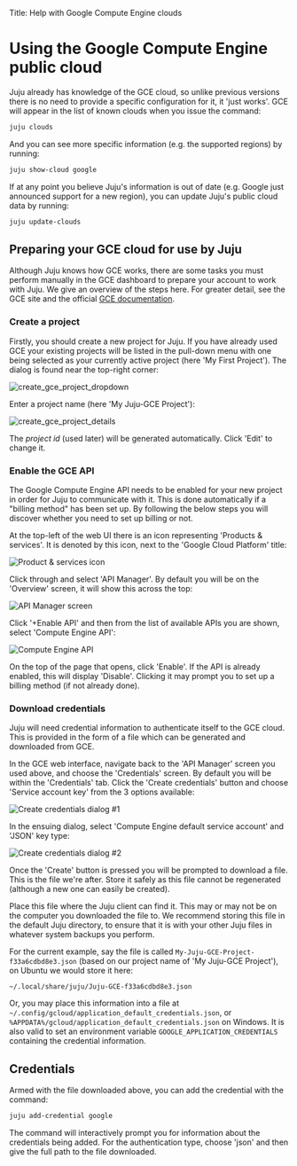 Title: Help with Google Compute Engine clouds

# Using the Google Compute Engine public cloud

Juju already has knowledge of the GCE cloud, so unlike previous versions there
is no need to provide a specific configuration for it, it 'just works'. GCE
will appear in the list of known clouds when you issue the command:
  
```bash
juju clouds
```
And you can see more specific information (e.g. the supported regions) by 
running:
  
```bash
juju show-cloud google
```

If at any point you believe Juju's information is out of date (e.g. Google just 
announced support for a new region), you can update Juju's public cloud data by
running:
  
```bash
juju update-clouds
```

## Preparing your GCE cloud for use by Juju

Although Juju knows how GCE works, there are some tasks you must perform 
manually in the GCE dashboard to prepare your account to work with Juju. We
give an overview of the steps here. For greater detail, see the GCE site and
the official [GCE documentation][gce-docs].

### Create a project

Firstly, you should create a new project for Juju. If you have already used GCE 
your existing projects will be listed in the pull-down menu with one being
selected as your currently active project (here 'My First Project'). The dialog is
found near the top-right corner:

![create_gce_project_dropdown](./media/config-gce-new_project_dropdown.png)

Enter a project name (here 'My Juju-GCE Project'):

![create_gce_project_details](./media/config-gce-first_project_create.png)

The *project id* (used later) will be generated automatically. Click 'Edit'
to change it.

### Enable the GCE API

The Google Compute Engine API needs to be enabled for your new project in order
for Juju to communicate with it. This is done automatically if a "billing
method" has been set up. By following the below steps you will discover whether
you need to set up billing or not.

At the top-left of the web UI there is an icon representing 'Products &
services'. It is denoted by this icon, next to the 'Google Cloud Platform'
title:

![Product & services icon](./media/config-gce-product_services_icon.png)

Click through and select 'API Manager'. By default you will be on the 'Overview'
screen, it will show this across the top:

![API Manager screen](./media/config-gce-api_manager.png)

Click '+Enable API' and then from the list of available APIs you are shown,
select 'Compute Engine API':

![Compute Engine API](./media/config-gce-api_manager_compute_enabled.png)

On the top of the page that opens, click 'Enable'. If the API is already
enabled, this will display 'Disable'. Clicking it may prompt you to set up a
billing method (if not already done).

### Download credentials

Juju will need credential information to authenticate itself to the GCE cloud. 
This is provided in the form of a file which can be  generated and downloaded 
from GCE.

In the GCE web interface, navigate back to the 'API Manager' screen you used 
above, and choose the 'Credentials' screen. By default you
will be within the 'Credentials' tab. Click the 'Create credentials' button and
choose 'Service account key' from the 3 options available:

![Create credentials dialog #1](./media/config-gce-api_manager_create_credentials-1.png)

In the ensuing dialog, select 'Compute Engine default service account' and 'JSON'
key type:

![Create credentials dialog #2](./media/config-gce-api_manager_create_credentials-2.png)

Once the 'Create' button is pressed you will be prompted to download a file.
This is the file we're after. Store it safely as this file cannot be
regenerated (although a new one can easily be created).

Place this file where the Juju client can find it. This may or may not be on
the computer you downloaded the file to. We recommend storing this file in the 
default Juju directory, to ensure that it is with your other Juju files in 
whatever system backups you perform.

For the current example, say the file is called `My-Juju-GCE-Project-f33a6cdbd8e3.json`
(based on our project name of 'My Juju-GCE Project'), on Ubuntu we would store
it here:

`~/.local/share/juju/Juju-GCE-f33a6cdbd8e3.json`

Or, you may place this information into a file at `~/.config/gcloud/application_default_credentials.json`,
or `%APPDATA%/gcloud/application_default_credentials.json` on Windows. It
is also valid to set an environment variable `GOOGLE_APPLICATION_CREDENTIALS`
containing the credential information.

## Credentials

Armed with the file downloaded above, you can add the credential with the
command:

```bash
juju add-credential google
```

The command will interactively prompt you for information about the credentials
being added. For the authentication type, choose 'json' and then give the full
path to the file downloaded.

[gce-docs]: https://console.cloud.google.com/start "GCE Getting Started"
